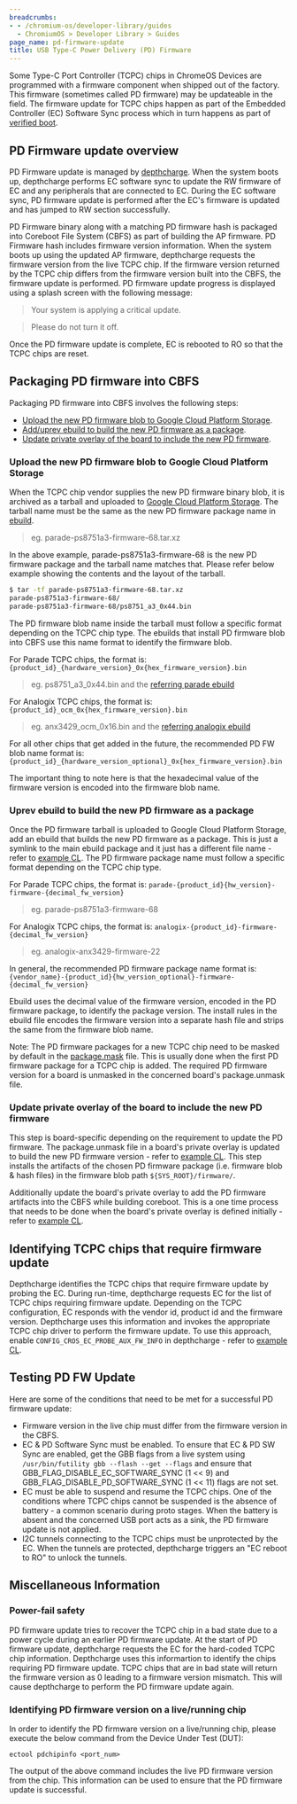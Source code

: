 ```yaml
---
breadcrumbs:
- - /chromium-os/developer-library/guides
  - ChromiumOS > Developer Library > Guides
page_name: pd-firmware-update
title: USB Type-C Power Delivery (PD) Firmware
---
```


Some Type-C Port Controller (TCPC) chips in ChromeOS Devices are programmed
with a firmware component when shipped out of the factory. This firmware
(sometimes called PD firmware) may be updateable in the field. The firmware
update for TCPC chips happen as part of the Embedded Controller (EC) Software
Sync process which in turn happens as part of [verified boot].

## PD Firmware update overview

PD Firmware update is managed by [depthcharge]. When the system boots up,
depthcharge performs EC software sync to update the RW firmware of EC and any
peripherals that are connected to EC. During the EC software sync, PD firmware
update is performed after the EC's firmware is updated and has jumped to RW
section successfully.

PD Firmware binary along with a matching PD firmware hash is packaged into
Coreboot File System (CBFS) as part of building the AP firmware. PD Firmware
hash includes firmware version information. When the system boots up using the
updated AP firmware, depthcharge requests the firmware version from the live
TCPC chip. If the firmware version returned by the TCPC chip differs from the
firmware version built into the CBFS, the firmware update is performed. PD
firmware update progress is displayed using a splash screen with the following
message:

> Your system is applying a critical update.

> Please do not turn it off.

Once the PD firmware update is complete, EC is rebooted to RO so that the TCPC
chips are reset.

## Packaging PD firmware into CBFS

Packaging PD firmware into CBFS involves the following steps:

*   [Upload the new PD firmware blob to Google Cloud Platform Storage].
*   [Add/uprev ebuild to build the new PD firmware as a package].
*   [Update private overlay of the board to include the new PD firmware].

### Upload the new PD firmware blob to Google Cloud Platform Storage

When the TCPC chip vendor supplies the new PD firmware binary blob, it is
archived as a tarball and uploaded to [Google Cloud Platform Storage]. The
tarball name must be the same as the new PD firmware package name in [ebuild].

> eg. parade-ps8751a3-firmware-68.tar.xz

In the above example, parade-ps8751a3-firmware-68 is the new PD firmware package
and the tarball name matches that. Please refer below example showing the
contents and the layout of the tarball.

```bash
$ tar -tf parade-ps8751a3-firmware-68.tar.xz
parade-ps8751a3-firmware-68/
parade-ps8751a3-firmware-68/ps8751_a3_0x44.bin
```

The PD firmware blob name inside the tarball must follow a specific format
depending on the TCPC chip type. The ebuilds that install PD firmware blob
into CBFS use this name format to identify the firmware blob.

For Parade TCPC chips, the format is:
`{product_id}_{hardware_version}_0x{hex_firmware_version}.bin`

> eg. ps8751_a3_0x44.bin and the [referring parade ebuild]

For Analogix TCPC chips, the format is:
`{product_id}_ocm_0x{hex_firmware_version}.bin`

> eg. anx3429_ocm_0x16.bin and the [referring analogix ebuild]

For all other chips that get added in the future, the recommended PD FW blob
name format is:
`{product_id}_{hardware_version_optional}_0x{hex_firmware_version}.bin`

The important thing to note here is that the hexadecimal value of the firmware
version is encoded into the firmware blob name.

### Uprev ebuild to build the new PD firmware as a package

Once the PD firmware tarball is uploaded to Google Cloud Platform Storage, add
an ebuild that builds the new PD firmware as a package. This is just a symlink
to the main ebuild package and it just has a different file name - refer to
[example CL](https://crrev.com/c/1683930). The PD firmware package name must
follow a specific format depending on the TCPC chip type.

For Parade TCPC chips, the format is:
`parade-{product_id}{hw_version}-firmware-{decimal_fw_version}`

> eg. parade-ps8751a3-firmware-68

For Analogix TCPC chips, the format is:
`analogix-{product_id}-firmware-{decimal_fw_version}`

> eg. analogix-anx3429-firmware-22

In general, the recommended PD firmware package name format is:
`{vendor_name}-{product_id}{hw_version_optional}-firmware-{decimal_fw_version}`

Ebuild uses the decimal value of the firmware version, encoded in the PD
firmware package, to identify the package version. The install rules in the
ebuild file encodes the firmware version into a separate hash file and strips
the same from the firmware blob name.

Note: The PD firmware packages for a new TCPC chip need to be masked by default
in the [package.mask] file. This is usually done when the first PD firmware
package for a TCPC chip is added. The required PD firmware version for a board
is unmasked in the concerned board's package.unmask file.

### Update private overlay of the board to include the new PD firmware

This step is board-specific depending on the requirement to update the PD
firmware. The package.unmask file in a board's private overlay is updated to
build the new PD firmware version - refer to
[example CL](https://crrev.com/i/1625942). This step installs the artifacts of
the chosen PD firmware package (i.e. firmware blob & hash files) in the firmware
blob path `${SYS_ROOT}/firmware/`.

Additionally update the board's private overlay to add the PD firmware artifacts
into the CBFS while building coreboot. This is a one time process that needs to
be done when the board's private overlay is defined initially - refer to
[example CL](https://crrev.com/i/642000).

## Identifying TCPC chips that require firmware update

Depthcharge identifies the TCPC chips that require firmware update by probing
the EC. During run-time, depthcharge requests EC for the list of TCPC chips
requiring firmware update. Depending on the TCPC configuration, EC responds with
the vendor id, product id and the firmware version. Depthcharge uses this
information and invokes the appropriate TCPC chip driver to perform the firmware
update. To use this approach, enable `CONFIG_CROS_EC_PROBE_AUX_FW_INFO` in
depthcharge - refer to [example CL](https://crrev.com/c/1672053).

## Testing PD FW Update

Here are some of the conditions that need to be met for a successful PD firmware
update:

*   Firmware version in the live chip must differ from the firmware version in
    the CBFS.
*   EC & PD Software Sync must be enabled. To ensure that EC & PD SW Sync are
    enabled, get the GBB flags from a live system using
    `/usr/bin/futility gbb --flash --get --flags` and ensure that
    GBB_FLAG_DISABLE_EC_SOFTWARE_SYNC (1 << 9) and
    GBB_FLAG_DISABLE_PD_SOFTWARE_SYNC (1 << 11) flags are not set.
*   EC must be able to suspend and resume the TCPC chips. One of the conditions
    where TCPC chips cannot be suspended is the absence of battery - a common
    scenario during proto stages. When the battery is absent and the concerned
    USB port acts as a sink, the PD firmware update is not applied.
*   I2C tunnels connecting to the TCPC chips must be unprotected by the EC. When
    the tunnels are protected, depthcharge triggers an "EC reboot to RO" to
    unlock the tunnels.

## Miscellaneous Information

### Power-fail safety

PD firmware update tries to recover the TCPC chip in a bad state due to a
power cycle during an earlier PD firmware update. At the start of PD firmware
update, depthcharge requests the EC for the hard-coded TCPC chip information.
Depthcharge uses this informartion to identify the chips requiring PD firmware
update. TCPC chips that are in bad state will return the firmware version as 0
leading to a firmware version mismatch. This will cause depthcharge to perform
the PD firmware update again.

### Identifying PD firmware version on a live/running chip

In order to identify the PD firmware version on a live/running chip, please
execute the below command from the Device Under Test (DUT):

`ectool pdchipinfo <port_num>`

The output of the above command includes the live PD firmware version from the
chip. This information can be used to ensure that the PD firmware update is
successful.


[verified boot]: https://www.chromium.org/chromium-os/chromiumos-design-docs/verified-boot
[depthcharge]: https://link.springer.com/chapter/10.1007/978-1-4842-0070-4_5#Sec13
[Upload the new PD firmware blob to Google Cloud Platform Storage]: #upload
[Add/uprev ebuild to build the new PD firmware as a package]: #uprev
[Update private overlay of the board to include the new PD firmware]: #update
[Google Cloud Platform Storage]: https://pantheon.corp.google.com/storage/browser/chromeos-localmirror/distfiles
[ebuild]: #uprev
[referring parade ebuild]: https://chromium.googlesource.com/chromiumos/overlays/chromiumos-overlay/+/HEAD/sys-firmware/parade-ps8751a3-firmware/parade-ps8751a3-firmware-52.ebuild
[referring analogix ebuild]: https://chromium.googlesource.com/chromiumos/overlays/chromiumos-overlay/+/HEAD/sys-firmware/analogix-anx3429-firmware/analogix-anx3429-firmware-21.ebuild
[package.mask]: https://chromium.googlesource.com/chromiumos/overlays/chromiumos-overlay/+/HEAD/profiles/base/package.mask
